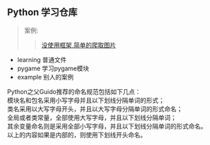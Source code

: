 ## Python 学习仓库
>  案例:  
>> [没使用框架,简单的爬取图片](https://github.com/Kuangcp/PythonLearn/tree/master/learning/Spider/scrpy_learn/55156)  

- learning 普通文件
- pygame 学习pygame模块
- example 别人的案例 

Python之父Guido推荐的命名规范包括如下几点：  
模块名和包名采用小写字母并且以下划线分隔单词的形式；  
类名采用以大写字母开头，并且以大写字母分隔单词的形式命名；  
全局或者类常量，全部使用大写字母，并且以下划线分隔单词；  
其余变量命名则是采用全部小写字母，并且以下划线分隔单词的形式命名。  
以上的内容如果是内部的，则使用下划线开头命名。  


